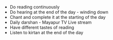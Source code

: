 - Do reading continuously
- Do hearing at the end of the day - winding down
- Chant and complete it at the starting of the day
- Daily darshan - Mayapur TV Live stream
- Have different tastes of reading
- Listen to kirtan at the end of the day
